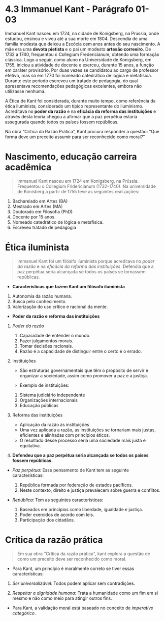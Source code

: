 # 4.3 Immanuel Kant - Parágrafo 01-03

Immanuel Kant nasceu em 1724, na cidade de Konigsberg, na Prússia, onde estudou, ensinou e viveu até a sua morte em 1804. Descendia de uma família modesta que deixou a Escócia cem anos antes do seu nascimento. A mãe era uma **devota pietista** e o pai um modesto **artesão correeiro**. De 1732 a 1740, frequentou o Collegium Fredericianum, obtendo uma formação clássica. Logo a seguir, como aluno na Universidade de Konigsberg, em 1755, iniciou a atividade de docente e exerceu, durante 15 anos, a função em caráter provisório. Por duas vezes se candidatou ao cargo de professor efetivo, mas só em 1770 foi nomeado catedrático de lógica e metafísica. Durante este período escreveu um tratado de pedagogia, do qual apresentava recomendações pedagógicas excelentes, embora não utilizasse nenhuma.

A Ética de Kant foi considerada, durante muito tempo, como referência da ética iluminista, considerado um típico representante do iluminismo. Acreditava no **poder da razão** e na **eficácia da reforma das instituições** e através desta teoria chegou a afirmar que a paz perpétua estaria assegurada quando todos os países fossem repúblicas.

Na obra “Crítica da Razão Prática”, Kant procura responder a questão: “Que forma deve um preceito assumir para ser reconhecido como moral?”

# Nascimento, educação carreira acadêmica

> Immanuel Kant nasceu em 1724 em Konigsberg, na Prússia. Frequentou o Collegium Fridericianum (1732-1740). Na universidade de Konisberg a partir de 1755 teve as seguintes realizações:

1. Bacharelado em Artes (BA)
2. Mestrado em Artes (MA)
3. Doutorado em Filosofia (PhD)
4. Docente por 15 anos.
5. Nomeado catedrático de lógica e metafísica.
6. Escreveu tratado de pedagogia

# Ética iluminista

> Immanuel Kant foi um filósifo iluminista porque acreditava no *poder da razão* e na *eficácia da reforma das instituições*. Defendia que a paz perpétua seria alcançada se todos os países se tornassem repúblicas.

- **Características que fazem Kant um filósofo iluminista**
  
1. Autonomia da razão humana.
2. Busca pelo conhecimento.
3. Valorização do uso crítico e racional da mente.
   
- **Poder da razão e reforma das instituições**
  
1. *Poder da razão*
   
    1. Capacidade de entender o mundo.
    2. Fazer julgamentos morais.
    3. Tomar decisões racionais.
    4. Razão é a capacidade de distinguir entre o certo e o errado.

2. Instituições
   
   - São estruturas governamentais que têm o propósito de servir e organizar a sociedade, assim como promover a paz e a justiça.
 
   - Exemplo de instituições:
 
    1. Sistema judiciário independente
    2. Organizações internacionais
    3. Educação públicas

3. Reforma das instituições

    - Aplicação da razão às instituições
    - Uma vez aplicada a razão, as instituições se tornariam mais justas, eficientes e alinhadas com princípios éticos.
    - O resultado desse processo seria uma sociedade mais justa e equitativa.








3. **Defendeu que a paz perpétua seria alcançada se todos os países fossem repúblicas.**

- *Paz perpétua*: Esse pensamento de Kant tem as seguinte características:
  
    1. República formada por federação de estados pacíficos.
    2. Neste contexto, direito e justiça prevalecem sobre guerra e conflitos.
  
- *República*: Tem as seguintes características:
  
    1. Baseados em princípios como liberdade, igualdade e justiça.
    2. Poder exercídos de acordo com leis.
    3. Participação dos cidadãos.

# Crítica da razão prática

> Em sua obra "Crítica da razão prática", kant explora a questão de como um preceito deve ser reconhecido como moral.

- Para Kant, um princípio é moralmente correto se tiver essas características:

1. *Ser universalizável*: Todos podem aplicar sem contradições.
   
2. *Respeitar a dignidade humana*: Trata a humanidade como um fim em si mesmo e não como meio para atingir outros fins.

- Para Kant, a validação moral está baseado no conceito de *imperativo categórico*.